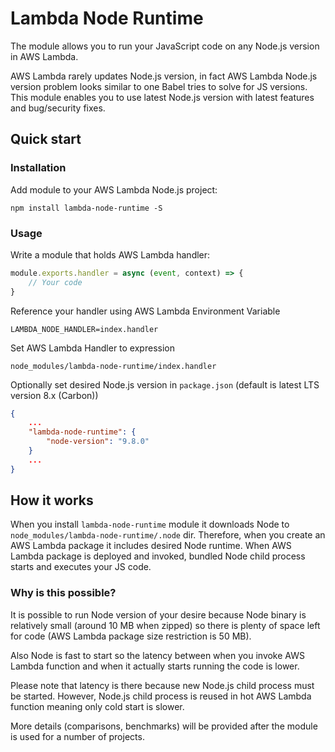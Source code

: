 # Lambda Node Runtime

The module allows you to run your JavaScript code on any Node.js version in AWS Lambda.

AWS Lambda rarely updates Node.js version, in fact AWS Lambda Node.js version problem looks  similar to one Babel tries to solve for JS versions. This module enables you to use latest Node.js version with latest features and bug/security fixes.

## Quick start

### Installation
Add module to your AWS Lambda Node.js project:
```
npm install lambda-node-runtime -S
```

### Usage
Write a module that holds AWS Lambda handler:
```js
module.exports.handler = async (event, context) => {
    // Your code
}
```
Reference your handler using AWS Lambda Environment Variable
```
LAMBDA_NODE_HANDLER=index.handler
```
Set AWS Lambda Handler to expression
```
node_modules/lambda-node-runtime/index.handler
```
Optionally set desired Node.js version in `package.json` (default is latest LTS version 8.x (Carbon))
```json
{
    ...
    "lambda-node-runtime": {
        "node-version": "9.8.0"
    }
    ...
}
```

## How it works
When you install `lambda-node-runtime` module it downloads Node to `node_modules/lambda-node-runtime/.node` dir. Therefore, when you create an AWS Lambda package it includes desired Node runtime. When AWS Lambda package is deployed and invoked, bundled Node child process starts and executes your JS code.

### Why is this possible?
It is possible to run Node version of your desire because Node binary is relatively small (around 10 MB when zipped) so there is plenty of space left for code (AWS Lambda package size restriction is 50 MB).

Also Node is fast to start so the latency between when you invoke AWS Lambda function and when it actually starts running the code is lower.

Please note that latency is there because new Node.js child process must be started. However, Node.js child process is reused in hot AWS Lambda function meaning only cold start is slower.

More details (comparisons, benchmarks) will be provided after the module is used for a number of projects.
